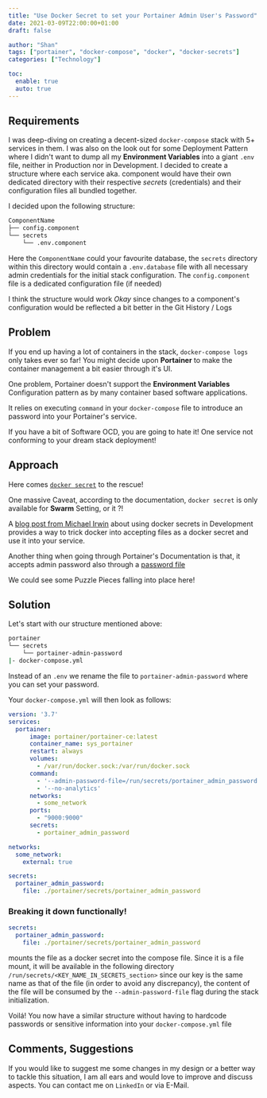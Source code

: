 ```yaml
---
title: "Use Docker Secret to set your Portainer Admin User's Password"
date: 2021-03-09T22:00:00+01:00
draft: false

author: "Shan"
tags: ["portainer", "docker-compose", "docker", "docker-secrets"]
categories: ["Technology"]

toc:
  enable: true
  auto: true
---
```

<!--more-->
## Requirements

I was deep-diving on creating a decent-sized `docker-compose` stack with 5+ services in them. 
I was also on the look out for some Deployment Pattern where I didn't want to dump all my
__Environment Variables__ into a giant `.env` file, neither in Production nor in Development.
I decided to create a structure where each service aka. component would have their own dedicated
directory with their respective _secrets_ (credentials) and their configuration files all bundled
together.

I decided upon the following structure:

```bash
ComponentName
├── config.component
└── secrets
    └── .env.component
```
Here the `ComponentName` could your favourite database, the `secrets` directory within this directory
would contain a `.env.database` file with all necessary admin credentials for the initial stack configuration.
The `config.component` file is a dedicated configuration file (if needed)

I think the structure would work _Okay_ since changes to a component's configuration would be reflected
a bit better in the Git History / Logs

## Problem

If you end up having a lot of containers in the stack, `docker-compose logs` only takes ever so far! You might
decide upon __Portainer__ to make the container management a bit easier through it's UI.

One problem, Portainer doesn't support the __Environment Variables__ Configuration pattern as by many container
based software applications.

It relies on executing `command` in your `docker-compose` file to introduce an password into your Portainer's service.

If you have a bit of Software OCD, you are going to hate it! One service not conforming to your dream stack deployment!

## Approach

Here comes [`docker secret`](https://docs.docker.com/engine/swarm/secrets/) to the rescue!

One massive Caveat, according to the documentation, `docker secret` is only available for __Swarm__ Setting, or it ?!

A [blog post from Michael Irwin](https://blog.mikesir87.io/2017/05/using-docker-secrets-during-development/) about using
docker secrets in Development provides a way to trick docker into accepting files as a docker secret and use it into your
service.

Another thing when going through Portainer's Documentation is that, it accepts admin password also through a 
[password file](https://docs.portainer.io/v/ce-2.11/advanced/cli#configuration-flags-available-at-the-command-line)

We could see some Puzzle Pieces falling into place here!

## Solution

Let's start with our structure mentioned above:

```bash
portainer
└── secrets
    └── portainer-admin-password
|- docker-compose.yml
```
Instead of an `.env` we rename the file to `portainer-admin-password` where you can set your password.

Your `docker-compose.yml` will then look as follows:

```yaml
version: '3.7'
services:
  portainer:
      image: portainer/portainer-ce:latest
      container_name: sys_portainer
      restart: always
      volumes:
        - /var/run/docker.sock:/var/run/docker.sock
      command:
        - '--admin-password-file=/run/secrets/portainer_admin_password'
        - '--no-analytics'
      networks:
        - some_network
      ports:
        - "9000:9000"
      secrets:
        - portainer_admin_password

networks:
  some_network:
    external: true

secrets:
  portainer_admin_password:
    file: ./portainer/secrets/portainer_admin_password
```

### Breaking it down functionally!

```yaml
secrets:
  portainer_admin_password:
    file: ./portainer/secrets/portainer_admin_password
```
mounts the file as a docker secret into the compose file. Since it is a file mount, it will be
available in the following directory `/run/secrets/<KEY_NAME_IN_SECRETS_section>` since our key
is the same name as that of the file (in order to avoid any discrepancy), the content of the file
will be consumed by the `--admin-password-file` flag during the stack initialization.

Voilá! You now have a similar structure without having to hardcode passwords or sensitive information
into your `docker-compose.yml` file

## Comments, Suggestions

If you would like to suggest me some changes in my design or a better way to tackle this situation, I am all ears
and would love to improve and discuss aspects. You can contact me on `LinkedIn` or via E-Mail.
